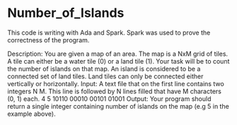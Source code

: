 # Number_of_Islands
This code is writing with Ada and Spark. Spark was used to prove the correctness of the program.

Description:
You are given a map of an area. The map is a NxM grid of tiles. A tile can either be a water tile (0) or a land tile (1).
Your task will be to count the number of islands on that map. An island is considered to be a connected set of land tiles.
Land tiles can only be connected either vertically or horizontally.
Input:
A text file that on the first line contains two integers N M. This line is followed by N lines filled that have M characters (0, 1) each.
4 5
10110
00010
00101
01001
Output:
Your program should return a single integer containing number of islands on the map (e.g 5 in the example above).

